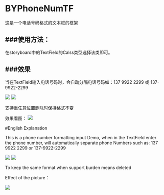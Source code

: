 # BYPhoneNumTF

这是一个电话号码格式的文本框的框架

###使用方法：
---

在storyboard中的TextField的Calss类型选择该类即可。

###效果
---
当在TextField输入电话号码时，会自动分隔电话号码如：137 9922 2299 或 137-9922-2299

![](http://ww4.sinaimg.cn/large/7853084cgw1fa3cnqywemj20af0j60t8.jpg) ![](http://ww4.sinaimg.cn/large/7853084cgw1fa3cnqxvnnj20ag0j7mxt.jpg)

支持重任意位置删除时保持格式不变

效果看图：
![](http://ww2.sinaimg.cn/large/7853084cgw1fa3cqnu8s2g207i0dc4qp.gif)



#English Explanation

This is a phone number formatting input Demo, when in the TextField enter the phone number, will automatically separate phone Numbers such as: 137 9922 2299 or 137-9922-2299

![](http://ww4.sinaimg.cn/large/7853084cgw1fa3cnqywemj20af0j60t8.jpg) ![](http://ww4.sinaimg.cn/large/7853084cgw1fa3cnqxvnnj20ag0j7mxt.jpg)

To keep the same format when support burden means deleted

Effect of the picture：

![](http://ww2.sinaimg.cn/large/7853084cgw1fa3cqnu8s2g207i0dc4qp.gif)

